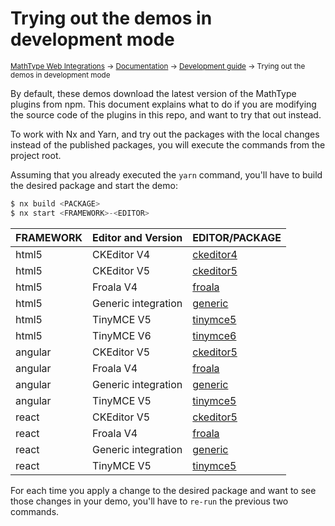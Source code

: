 # Trying out the demos in development mode

<small>[MathType Web Integrations](../../../README.md) → [Documentation](../../README.md) → [Development guide](../README.md) → Trying out the demos in development mode</small>

By default, these demos download the latest version of the MathType plugins from npm.
This document explains what to do if you are modifying the source code of the plugins in this repo, and want to try that out instead.

To work with Nx and Yarn, and try out the packages with the local changes instead of the published packages, you will execute the commands from the project root.

Assuming that you already executed the `yarn` command, you'll have to build the desired package and start the demo:

```js
$ nx build <PACKAGE>
$ nx start <FRAMEWORK>-<EDITOR>
```

| FRAMEWORK | Editor and Version  | EDITOR/PACKAGE                                                               |
|-----------|---------------------|--------------------------------------------------------------------|
| html5     | CKEditor V4         | [ckeditor4](../../demos/html5/ckeditor4)               |
| html5     | CKEditor V5         | [ckeditor5](../../demos/html5/ckeditor5)               |
| html5     | Froala V4           | [froala](../../demos/html5/froala)                     |
| html5     | Generic integration | [generic](../../demos/html5/generic)                   |
| html5     | TinyMCE V5          | [tinymce5](../../demos/html5/tinymce5)                 |
| html5     | TinyMCE V6          | [tinymce6](../../demos/html5/tinymce6)                 |
| angular   | CKEditor V5         | [ckeditor5](../../demos/angular/ckeditor5/README.md)   |
| angular   | Froala V4           | [froala](../../demos/angular/froala/README.md)         |
| angular   | Generic integration | [generic](../../demos/angular/generic/README.md)       |
| angular   | TinyMCE V5          | [tinymce5](../../demos/angular/tinymce5/README.md)     |
| react     | CKEditor V5         | [ckeditor5](../../demos/react/ckeditor5/README.md)     |
| react     | Froala V4           | [froala](../../demos/react/froala/README.md)           |
| react     | Generic integration | [generic](../../demos/react/generic/README.md)         |
| react     | TinyMCE V5          | [tinymce5](../../demos/react/tinymce5/README.md)       |


For each time you apply a change to the desired package and want to see those changes in your demo, you'll have to `re-run` the previous two commands.
